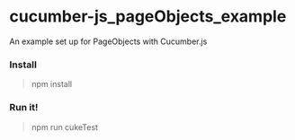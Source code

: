 # cucumber-js_pageObjects_example
An example set up for PageObjects with Cucumber.js

### Install
> npm install

### Run it!
> npm run cukeTest
